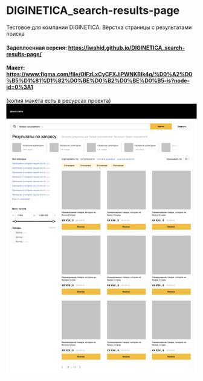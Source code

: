 # DIGINETICA_search-results-page
 Тестовое для компании DIGINETICA. Вёрстка страницы с результатами поиска
 
 #### Задеплоенная версия: https://iwahid.github.io/DIGINETICA_search-results-page/
 
 #### Макет: https://www.figma.com/file/OlFzLxCyCFXJiPWNKBIk4g/%D0%A2%D0%B5%D1%81%D1%82%D0%BE%D0%B2%D0%BE%D0%B5-is?node-id=0%3A1
 
 (копия макета есть в ресурсах проекта)
 ![alt text](resources/layout.png "Макет")
 
